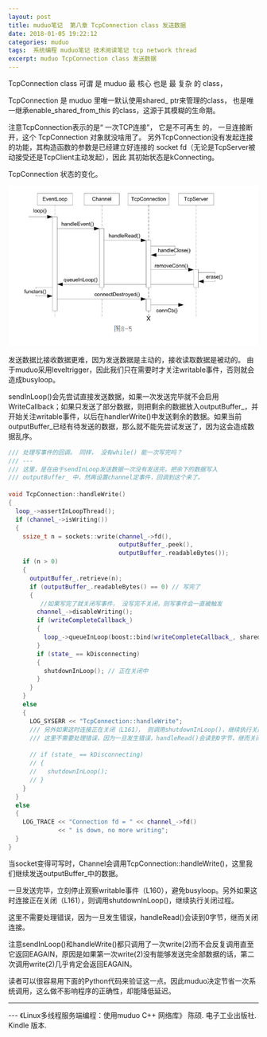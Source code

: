 ```yaml
---
layout: post
title: muduo笔记  第八章 TcpConnection class 发送数据
date: 2018-01-05 19:22:12
categories: muduo
tags:  系统编程 muduo笔记 技术阅读笔记 tcp network thread
excerpt: muduo TcpConnection class 发送数据
---
```


TcpConnection class 可谓 是 muduo 最 核心 也是 最 复杂 的 class，

TcpConnection 是 muduo 里唯一默认使用shared_ ptr来管理的class， 也是唯一继承enable_shared_from_this 的class，这源于其模糊的生命期。

注意TcpConnection表示的是“ 一次TCP连接”， 它是不可再生 的， 一旦连接断开，这个 TcpConnection 对象就没啥用了。 另外TcpConnection没有发起连接的功能，其构造函数的参数是已经建立好连接的 socket fd（无论是TcpServer被动接受还是TcpClient主动发起），因此 其初始状态是kConnecting。



TcpConnection 状态的变化。

![](/assets/muduo/8-muduo-tcpserver-close-connection.png) 

发送数据比接收数据更难，因为发送数据是主动的，接收读取数据是被动的。
由于muduo采用leveltrigger，因此我们只在需要时才关注writable事件，否则就会造成busyloop。


sendInLoop()会先尝试直接发送数据，如果一次发送完毕就不会启用WriteCallback；如果只发送了部分数据，则把剩余的数据放入outputBuffer_，并开始关注writable事件，以后在handlerWrite()中发送剩余的数据。如果当前outputBuffer_已经有待发送的数据，那么就不能先尝试发送了，因为这会造成数据乱序。

```c++
/// 处理写事件的回调。 同样， 没有while() 能一次写完吗？
/// ---
/// 这里，是在由于sendInLoop发送数据一次没有发送完，把余下的数据写入
/// outputBuffer_ 中，然再设置channel定事件，回调到这个来了。

void TcpConnection::handleWrite()
{
  loop_->assertInLoopThread();
  if (channel_->isWriting())
  {
    ssize_t n = sockets::write(channel_->fd(),
                               outputBuffer_.peek(),
                               outputBuffer_.readableBytes());
    if (n > 0)
    {
      outputBuffer_.retrieve(n);
      if (outputBuffer_.readableBytes() == 0) // 写完了
      {
         //如果写完了就关闭写事件， 没写完不关闭，则写事件会一直被触发
        channel_->disableWriting(); 
        if (writeCompleteCallback_)
        {
          loop_->queueInLoop(boost::bind(writeCompleteCallback_, shared_from_this()));
        }
        if (state_ == kDisconnecting)
        {
          shutdownInLoop(); // 正在关闭中
        }
      }
    }
    else
    {
      LOG_SYSERR << "TcpConnection::handleWrite";
      /// 另外如果这时连接正在关闭（L161）， 则调用shutdownInLoop()，继续执行关闭过程。
      /// 这里不需要处理错误，因为一旦发生错误，handleRead()会读到0字节，继而关闭连接。

      // if (state_ == kDisconnecting)
      // {
      //   shutdownInLoop();
      // }
    }
  }
  else
  {
    LOG_TRACE << "Connection fd = " << channel_->fd()
              << " is down, no more writing";
  }
}
```

当socket变得可写时，Channel会调用TcpConnection::handleWrite()，这里我们继续发送outputBuffer_中的数据。

一旦发送完毕，立刻停止观察writable事件（L160），避免busyloop。另外如果这时连接正在关闭（L161），则调用shutdownInLoop()，继续执行关闭过程。

这里不需要处理错误，因为一旦发生错误，handleRead()会读到0字节，继而关闭连接。

注意sendInLoop()和handleWrite()都只调用了一次write(2)而不会反复调用直至它返回EAGAIN，原因是如果第一次write(2)没有能够发送完全部数据的话，第二次调用write(2)几乎肯定会返回EAGAIN。

读者可以很容易用下面的Python代码来验证这一点。因此muduo决定节省一次系统调用，这么做不影响程序的正确性，却能降低延迟。


---
 \--- 《Linux多线程服务端编程：使用muduo C++ 网络库》 陈硕. 电子工业出版社. Kindle 版本.







